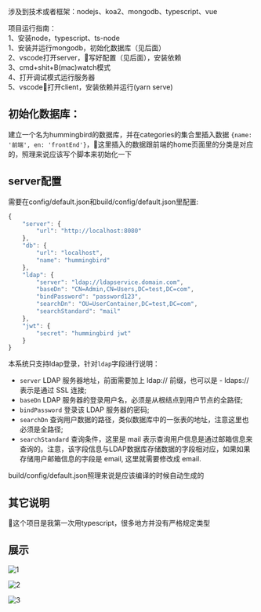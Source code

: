 涉及到技术或者框架：nodejs、koa2、mongodb、typescript、vue

项目运行指南：  
1、安装node，typescript、ts-node  
1、安装并运行mongodb，初始化数据库（见后面）  
2、vscode打开server，写好配置（见后面），安装依赖  
3、cmd+shit+B(mac)watch模式  
4、打开调试模式运行服务器  
5、vscode打开client，安装依赖并运行(yarn serve)

## 初始化数据库：
建立一个名为hummingbird的数据库，并在categories的集合里插入数据 `{name: '前端', en: 'frontEnd'}`，这里插入的数据跟前端的home页面里的分类是对应的，照理来说应该写个脚本来初始化一下

## server配置
需要在config/default.json和build/config/default.json里配置: 
```javascript
{
    "server": {
        "url": "http://localhost:8080"
    },
    "db": {
        "url": "localhost",
        "name": "hummingbird"
    },
    "ldap": {
        "server": "ldap://ldapservice.domain.com",
        "baseDn": "CN=Admin,CN=Users,DC=test,DC=com",
        "bindPassword": "password123",
        "searchDn": "OU=UserContainer,DC=test,DC=com",
        "searchStandard": "mail"
    },
    "jwt": {
        "secret": "hummingbird jwt"
    }
}
```
本系统只支持ldap登录，针对`ldap`字段进行说明：
- `server` LDAP 服务器地址，前面需要加上 ldap:// 前缀，也可以是 - ldaps:// 表示是通过 SSL 连接;
- `baseDn` LDAP 服务器的登录用户名，必须是从根结点到用户节点的全路径;
- `bindPassword` 登录该 LDAP 服务器的密码;
- `searchDn` 查询用户数据的路径，类似数据库中的一张表的地址，注意这里也必须是全路径;
- `searchStandard` 查询条件，这里是 mail 表示查询用户信息是通过邮箱信息来查询的。注意，该字段信息与LDAP数据库存储数据的字段相对应，如果如果存储用户邮箱信息的字段是 email, 这里就需要修改成 email.

build/config/default.json照理来说是应该编译的时候自动生成的

## 其它说明
这个项目是我第一次用typescript，很多地方并没有严格规定类型

## 展示

![1](https://raw.githubusercontent.com/yuu2lee4/hummingbird/master/static/1.png)

![2](https://raw.githubusercontent.com/yuu2lee4/hummingbird/master/static/2.png)

![3](https://raw.githubusercontent.com/yuu2lee4/hummingbird/master/static/3.png)
